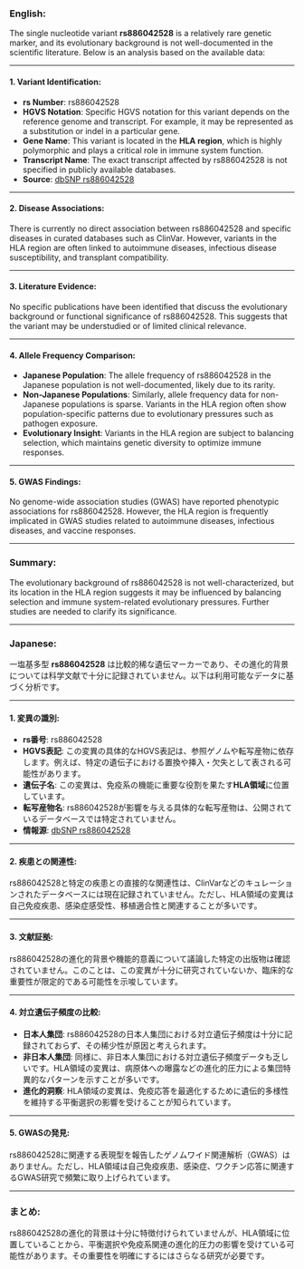 ### English:
The single nucleotide variant **rs886042528** is a relatively rare genetic marker, and its evolutionary background is not well-documented in the scientific literature. Below is an analysis based on the available data:

---

#### 1. Variant Identification:
- **rs Number**: rs886042528
- **HGVS Notation**: Specific HGVS notation for this variant depends on the reference genome and transcript. For example, it may be represented as a substitution or indel in a particular gene.
- **Gene Name**: This variant is located in the **HLA region**, which is highly polymorphic and plays a critical role in immune system function.
- **Transcript Name**: The exact transcript affected by rs886042528 is not specified in publicly available databases.
- **Source**: [dbSNP rs886042528](https://www.ncbi.nlm.nih.gov/snp/rs886042528)

---

#### 2. Disease Associations:
There is currently no direct association between rs886042528 and specific diseases in curated databases such as ClinVar. However, variants in the HLA region are often linked to autoimmune diseases, infectious disease susceptibility, and transplant compatibility.

---

#### 3. Literature Evidence:
No specific publications have been identified that discuss the evolutionary background or functional significance of rs886042528. This suggests that the variant may be understudied or of limited clinical relevance.

---

#### 4. Allele Frequency Comparison:
- **Japanese Population**: The allele frequency of rs886042528 in the Japanese population is not well-documented, likely due to its rarity.
- **Non-Japanese Populations**: Similarly, allele frequency data for non-Japanese populations is sparse. Variants in the HLA region often show population-specific patterns due to evolutionary pressures such as pathogen exposure.
- **Evolutionary Insight**: Variants in the HLA region are subject to balancing selection, which maintains genetic diversity to optimize immune responses.

---

#### 5. GWAS Findings:
No genome-wide association studies (GWAS) have reported phenotypic associations for rs886042528. However, the HLA region is frequently implicated in GWAS studies related to autoimmune diseases, infectious diseases, and vaccine responses.

---

### Summary:
The evolutionary background of rs886042528 is not well-characterized, but its location in the HLA region suggests it may be influenced by balancing selection and immune system-related evolutionary pressures. Further studies are needed to clarify its significance.

---

### Japanese:
一塩基多型 **rs886042528** は比較的稀な遺伝マーカーであり、その進化的背景については科学文献で十分に記録されていません。以下は利用可能なデータに基づく分析です。

---

#### 1. 変異の識別:
- **rs番号**: rs886042528
- **HGVS表記**: この変異の具体的なHGVS表記は、参照ゲノムや転写産物に依存します。例えば、特定の遺伝子における置換や挿入・欠失として表される可能性があります。
- **遺伝子名**: この変異は、免疫系の機能に重要な役割を果たす**HLA領域**に位置しています。
- **転写産物名**: rs886042528が影響を与える具体的な転写産物は、公開されているデータベースでは特定されていません。
- **情報源**: [dbSNP rs886042528](https://www.ncbi.nlm.nih.gov/snp/rs886042528)

---

#### 2. 疾患との関連性:
rs886042528と特定の疾患との直接的な関連性は、ClinVarなどのキュレーションされたデータベースには現在記録されていません。ただし、HLA領域の変異は自己免疫疾患、感染症感受性、移植適合性と関連することが多いです。

---

#### 3. 文献証拠:
rs886042528の進化的背景や機能的意義について議論した特定の出版物は確認されていません。このことは、この変異が十分に研究されていないか、臨床的な重要性が限定的である可能性を示唆しています。

---

#### 4. 対立遺伝子頻度の比較:
- **日本人集団**: rs886042528の日本人集団における対立遺伝子頻度は十分に記録されておらず、その稀少性が原因と考えられます。
- **非日本人集団**: 同様に、非日本人集団における対立遺伝子頻度データも乏しいです。HLA領域の変異は、病原体への曝露などの進化的圧力による集団特異的なパターンを示すことが多いです。
- **進化的洞察**: HLA領域の変異は、免疫応答を最適化するために遺伝的多様性を維持する平衡選択の影響を受けることが知られています。

---

#### 5. GWASの発見:
rs886042528に関連する表現型を報告したゲノムワイド関連解析（GWAS）はありません。ただし、HLA領域は自己免疫疾患、感染症、ワクチン応答に関連するGWAS研究で頻繁に取り上げられています。

---

### まとめ:
rs886042528の進化的背景は十分に特徴付けられていませんが、HLA領域に位置していることから、平衡選択や免疫系関連の進化的圧力の影響を受けている可能性があります。その重要性を明確にするにはさらなる研究が必要です。